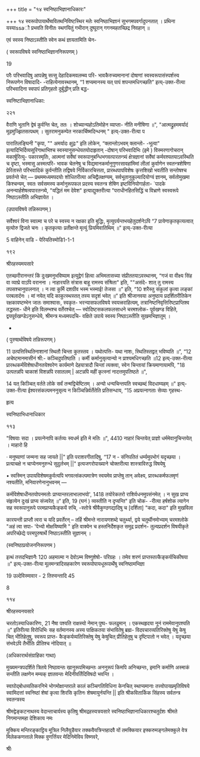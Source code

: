 +++
title = "१४ स्वनिष्ठाभिज्ञानाधिकारः"

+++
१४ 
स्वरूपोपायार्थेष्ववितथनिविष्टस्थिर मतेः स्वनिष्ठाभिज्ञानं सुभगमपवर्गादुपनतात् । प्रथिना यस्याssaौ प्रभवति विनीतः स्थगयितुं गभीरान् दुष्पूरान् गगनमहतच्छिद्र निवहान् ॥ 

एवं स्वस्य निष्ठाऽस्तीति स्वेन कथं ज्ञायतामिति चेन- 

( स्वरूपविषये स्वनिष्ठाभिज्ञाननिरूपणम् ) 

19 

परैः परिभवादिषु आपन्नेषु सत्सु देहादिकमवलम्ब्य परि- भावकैरुच्यमानानां दोषाणां स्वस्वरूपासंस्पर्शस्य निरूपणेन विषादादि- -राहित्येनावस्थानम्, “1 शप्यमानस्य यत् पापं शपन्तमधिगच्छति” इत्य्-उक्त-रीत्या परिभवादिना स्वपापं प्रतिगृहतो दुर्बुद्धीन् प्रति बद्ध- 

स्वनिष्टाभिज्ञानाधिका: 

२२१ 

वैराणि भूतानि द्वेषं कुर्वन्ति चेत्, ततः । शोच्यान्यहोऽतिमोहेन व्याप्ता- नीति मनीषिणा ॥", "आत्मद्रुहममर्यादं मूढमुज्झितसत्पथम् । सुतरामनुकम्पेत नरकार्चिष्मदिन्धनम् " इत्य्-उक्त-रीत्या प 

पारातिलङ्घिनी "कृपा, "" अमर्यादः क्षुद्रः" इति लोकेन, “क्लान्तोऽभवम् क्लान्तो- -भूत्वा" इत्यादिभिर्दिव्यसूरिगाथाभिश्च स्वस्यानुसन्धेयतयोदाहृतान् -दोषान् परिभवादिभिः (इमे ) विस्मरणागोचरान् मकार्षुरित्यु- पकारस्मृतिः, आत्मनां सर्वेषां स्वरूपानुबन्धिभगवत्पारतन्त्र्यं क्षेत्रज्ञानां सर्वेषां कर्मवश्यतयाऽवस्थिति च दृष्टा, भस्मासु अस्मत्परि- भावक चेतनेषु च विद्यमानकर्मानुगुणरसावहांमिमां लीलां कुर्वाणेन स्वतन्त्रशेषिणा प्रेरितास्ते परिभवादिकं कुर्वन्तीति तद्विषये निर्विकारचित्तता, प्रारब्धपापविशेषः कृत्तशिखो भवतीति सन्तोषश्च प्रवर्तन्ते चेत् — प्रथममध्यमपदयोः शोधितरीत्या अचिद्वैलक्षण्यम्, सर्वभूतानुकूल्यादियोग्यं ज्ञानम्, सर्वतोमुखमा किश्चन्यम्, स्वतः सर्वसमस्य कर्मानुरूपफल प्रदस्य स्वतन्त्र शेषिण इष्टविनियोगार्हता- `पादके अनन्यार्हशेषत्वपारतन्त्र्ये, "यद्धितं मम देवेश" इत्याद्युक्तरीत्या "पराधीनहितसिद्धिं च विभ्राणे स्वस्वरूपे निष्ठाऽस्तीति अभिज्ञायेत । 

(उपायविषये तन्निरूपणम् ) 

सर्वेश्वरं विना स्वात्मा च परे च स्वस्य न रक्षका इति बुद्धिः, मृत्युपर्यन्तभयहेतुदर्शनेऽपि “7 प्रायेणाकृतकृत्यत्वात् मृत्योरु द्विजते चनः । कृतकृत्याः प्रतीक्षन्ते मृत्युं प्रियमिवातिथिम् ॥" इत्य्-उक्त-रीत्या 

5 वाहिनेन् वाडि - पेरियतिस्मोडि1-1-1 

१९२ 

श्रीरहस्यमयसारे 

एतच्छरीरानन्तरं किं दुःखमनुभविष्याम इत्युद्वेगं हित्वा अभिमतासच्या संप्रीततयाऽवस्थानम्, “गजं वा वीक्ष्य सिंह वा व्याघ्रे वाऽपि वरानना । नाहारयति संत्रास बाहू रामस्य संश्रिता" इति, ""असंदे- शात् तु रामस्य तपसश्चानुपालनात् । न त्वा कुर्मि दशग्रीव भस्म भस्माई! तेजसा ॥” इति, “10 शरैस्तु संकुलां कृत्वा लङ्कां परबलार्दनः । मां नयेत् यदि काकुत्स्थस्तत् तस्य सदृशं भवेत् ॥” इति श्रीजानवया अनुष्ठाय प्रदर्शितरीतिकेन रक्षकावष्टम्भेन जातः समाश्वासः, स्वकृत- भरन्यासफलविषये स्वयत्त्रराहित्यम्, तत्रानिष्टनिवृत्तिरिष्टप्राप्तिश्व तद्धस्ता- धीने इति विलम्भश्च वर्तेरश्चेत् — स्वोदिष्टसकलफलसाधने चरमश्लोक- पूर्वखण्ड विहिते, द्वयपूर्वखण्डेऽनुसन्धेये, श्रीमन्त्र मध्यमपदचि- वक्षिते उपाये स्वस्य निष्ठाऽस्तीति सुखमभिज्ञातुम् । 

- 

( पुरुषार्थविषये तन्निरूपणम् ) 

11 उत्पत्तिस्थितिनाशानां स्थितौ चिन्ता कुतस्तव । यथोत्पत्ति- यथा नाशः, स्थितिस्तद्वत् भविष्यति ॥”, “12 अचेष्टमानमासीनं श्री:- कञ्चिदुपतिष्ठति । कर्मी कर्मानुसृत्यान्यो न प्राश्यमधिगच्छति ॥12 इत्य्-उक्त-रीत्या प्रारब्धकर्मविशेषाधीनतयेश्वरेण कार्यमाणे देहयात्रादौ चिन्तां त्यक्त्वा, स्वेन चिन्तायां क्रियमाणायामपि, "18 उत्पतन्नपि चाकाशं विशन्नपि रसातलम् | अटन्नपि महीं कृत्स्नां नादत्तमुपतिष्ठते ॥", 

14 यत् किञ्चित् वर्तते लोके सर्वं तन्मद्विचेष्टितम् । अन्यो धन्यचिन्तयति स्वच्छब्दं विदधाम्यहम् ॥" इत्य्-उक्त-रीत्या ईश्वरसंकल्पमननुसृत्य न किञ्चिन्निर्वर्तेतेति प्रतिसन्धाय, “15 अप्रयत्नागताः सेव्याः गृहस्थ- 

हृत्य 

स्वनिष्ठाभिधानाधिकार 

११३ 

"विषयाः सदा । प्रयत्नेनापि कर्तव्यः स्वधर्म इति मे मतिः ॥", 4410 नाहारं चिन्तयेत् प्राज्ञो धर्ममेवानुचिन्तयेत् । माहारो हि 

· मनुष्याणां जन्मना सह जायते ||" इति पराशरगीतादिषु, “17 न - संनिपतितं धर्म्यमुपभोगं यदृच्छया । प्रत्याचक्षे न चाप्येनमनुरुन्धे सुदुर्लभम् ||" इत्यजगरोपाख्याने चोक्तरीत्या शास्त्राविरुद्ध विषयेषु 

• स्वस्मिन् उपायविशेषमकुर्वत्यपि भगवत्संकल्पमात्रेण स्वयमेव प्राप्तेषु तान् अवेक्ष्य, प्रारब्धकर्मफलमृणं नश्यतीति, मनिवारणेनानुभवनम् — 

कर्मविशेषाधीनतयोपनमतोः प्राप्यान्तरलाभालाभयो', 1418 तयोरेकतरो राशिर्वधनमुपसंनमेत् । न सुख प्राप्य संहृत्येन दुःखं प्राप्य संज्वरेत् ॥” इति, 19 (घनं ) व्यस्तीति न दृप्यन्ति" इति चोक- -रीत्या हर्षशोक त्यागेन सह स्वरूपानुरूपे परमप्राप्यकैङ्कयें रुचि, -स्तोत्रे श्रीवैकुण्ठगद्यादिषु च [दर्शिता] "कदा, कदा" इति मुखविला 

कारयन्ती प्राप्तौ त्वरा च यदि प्रवर्तेरन् – तर्हि श्रीमन्ते नारायणशब्दे चतुर्थ्या, द्वये चतुर्थीनमोभ्याम् चरमश्लोके "अहं त्वा सपा- 'पेभ्यो मोक्षयिष्यामि " इति वाक्येन च हस्तनिर्देशकृत समुद्र प्रदर्शन- तुल्यप्रदर्शन विषयीकृते अपरिच्छेद्ये परमपुरुषार्थे निष्ठाऽस्तीति सुज्ञानम् । 

(स्वनिष्ठाप्रयोजननिरूपणम ) 

इत्थं तत्तदभिज्ञानैः 120 अहमात्मा न देवोऽम्म विष्णुशेषो- परिग्रहः । तमेव शरणं प्राप्तस्तत्कैङ्कर्यचिकीषया ॥" इत्य्-उक्त-रीत्या मूलमन्त्रादिसहकारेण स्वरूपोपायधूरूपार्थेषु स्वनिष्ठामभिज्ञा 

19 उल्देविस्मावार - 2 तिरुवन्तादि 45 

8 

११४ 

श्रीरहस्यनयसारे 

चरतोऽस्याधिकारिणः, 21 नैषा पश्यति राक्षस्यो नेमान् पुष्प- फलढुमान् । एकस्थहृदया नूनं राममेवानुपश्यति ॥” इतिरीत्या विरोधिभिः सह वर्तमानस्य अस्य पाक्षिकतया संभावितेषु ब्रह्म- विदपचारव्यतिरिक्तेषु येषु केषु चित् भीतिहेतुषु, स्वरूप प्राप्त- कैङ्कर्यव्यतिरिक्तेषु येषु केषुचित् प्रीतिहेतुषु च दृष्टिपातो न भवेत् । यदृच्छया संभवेऽपि तैर्भीतिः प्रीतिश्च नोदियात् ॥ 

(अधिकारार्थसंग्राहिका गाथा) 

मुख्यमन्त्रपदर्शिते त्रितये निष्ठावन्तः खानुरूपमिच्छन्तः अननुरूपं किमपि अनिच्छन्तः, इमानि कर्माणि अस्माकं सन्तीति लक्षणेन मम्यक् ज्ञातवन्तः मेदिनीवर्तिदिविषदो भवन्ति । 

स्वापोद्बोधव्यतिकरनिभे भोगमोक्षान्तराले कालं कञ्चिगतिविधिना केनचित् स्थाप्यमानाः तत्त्वोपायप्रमृतिविषये स्वामिदत्तां स्वनिष्ठां शेषां कृत्वा शिरसि कृतिनः शेषमायुर्नयन्ति || इति श्रीकवितार्किक सिंहस्य सर्वतन्त्र स्वतन्त्रस्य 

श्रीमद्वेङ्कटनाथस्य वेदान्ताचार्यस्य कृतिषु श्रीमद्रहस्यत्रयसारे स्वनिष्ठाभिज्ञानाधिकारश्चतुर्दशः श्रीमते निगमान्तमहा देशिकाय नमः 

मुक्किय मन्तिरङ्काट्टिय मूत्रिल निलैयुडैयार तक्कवैयत्रिन्तहादवै यों तमक्कियार इफ्करुमङ्गलेमक्कुले वेत्र मिलेककणत्ताले मिक्क वुणर्त्तियर मेदिनिमेविय विष्णवरे, 

श्रीः 
